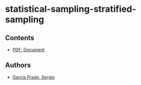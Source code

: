 # statistical-sampling-stratified-sampling

## Contents
  - [PDF: Document](tex/document.pdf)

## Authors
  - [García Prado, Sergio](https://github.com/garciparedes)
